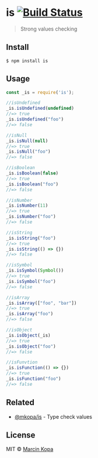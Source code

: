 # is [![Build Status](https://travis-ci.org/mkopa/is.svg?branch=master)](https://travis-ci.org/mkopa/is)

> Strong values checking


## Install

```
$ npm install is
```


## Usage

```js
const _is = require('is');

//isUndefined
_is.isUndefined(undefined)
//=> true
_is.isUndefined("foo")
//=> false

//isNull
_is.isNull(null)
//=> true
_is.isNull("foo")
//=> false

//isBoolean
_is.isBoolean(false)
//=> true
_is.isBoolean("foo")
//=> false

//isNumber
_is.isNumber(11)
//=> true
_is.isNumber("foo")
//=> false

//isString
_is.isString("foo")
//=> true
_is.isString(() => {})
//=> false

//isSymbol
_is.isSymbol(Symbol())
//=> true
_is.isSymbol("foo")
//=> false

//isArray
_is.isArray(["foo", "bar"])
//=> true
_is.isArray("foo")
//=> false

//isObject
_is.isObject(_is)
//=> true
_is.isObject("foo")
//=> false

//isFunvtion
_is.isFunction(() => {})
//=> true
_is.isFunction("foo")
//=> false

```


## Related

- [@mkopa/is](https://github.com/mkopa/is) - Type check values


## License

MIT © [Marcin Kopa](https://mkopa.github.io)
